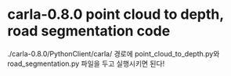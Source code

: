 # carla-0.8.0 point cloud to depth, road segmentation code

./carla-0.8.0/PythonClient/carla/ 경로에
point_cloud_to_depth.py와 road_segmentation.py 파일을 두고 실행시키면 된다!
